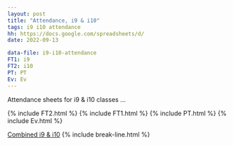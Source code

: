 ```yaml
---
layout: post
title: "Attendance, i9 & i10"
tags: i9 i10 attendance
hh: https://docs.google.com/spreadsheets/d/
date: 2022-09-13

data-file: i9-i10-attendance
FT1: i9
FT2: i10
PT: PT
Ev: Ev
---
```


Attendance sheets for i9 & i10 classes ...

{% include FT2.html %}
{% include FT1.html %}
{% include PT.html %}
{% include Ev.html %}

<a href="{{ site.gdrive }}{{ site.data[page.data-file].comb-att }}" 
  class="stitches_btn">Combined i9 & i10</a>
{% include break-line.html %}


